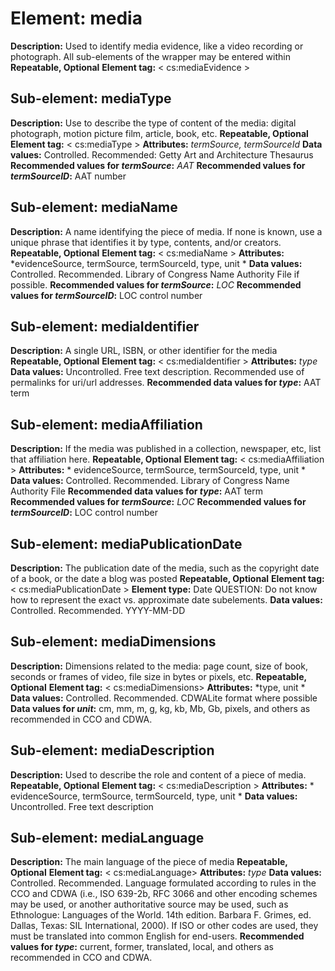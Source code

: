 # Element: media
**Description:** Used to identify media evidence, like a video recording or photograph. All sub-elements of the <media> wrapper may be entered within <mediaEvidence>
**Repeatable, Optional**
**Element tag:** < cs:mediaEvidence >
 
## Sub-element: mediaType
**Description:** Use to describe the type of content of the media: digital photograph, motion picture film, article, book, etc. 
**Repeatable, Optional**
**Element tag:** < cs:mediaType >
**Attributes:** *termSource, termSourceId*
**Data values:**  Controlled. Recommended: Getty Art and Architecture Thesaurus 
**Recommended values for *termSource*:** *AAT* 
**Recommended values for *termSourceID*:** AAT number
 
## Sub-element: mediaName
**Description:** A name identifying the piece of media. If none is known, use a unique phrase that identifies it by type, contents, and/or creators. 
**Repeatable, Optional**
**Element tag:** < cs:mediaName >
**Attributes:** *evidenceSource, termSource, termSourceId, type, unit *
**Data values:**  Controlled. Recommended. Library of Congress Name Authority File if possible.
**Recommended values for *termSource*:** *LOC* 
**Recommended values for *termSourceID*:** LOC control number
 
## Sub-element: mediaIdentifier
**Description:** A single URL, ISBN, or other identifier for the media
**Repeatable, Optional**
**Element tag:** < cs:mediaIdentifier >
**Attributes:** *type*
**Data values:**  Uncontrolled. Free text description. Recommended use of permalinks for uri/url addresses.
**Recommended data values for *type*:** AAT term
 
## Sub-element: mediaAffiliation
**Description:** If the media was published in a collection, newspaper, etc, list that affiliation here.
**Repeatable, Optional**
**Element tag:** < cs:mediaAffiliation >
**Attributes:** * evidenceSource, termSource, termSourceId, type, unit *
**Data values:**  Controlled. Recommended. Library of Congress Name Authority File
**Recommended data values for *type*:** AAT term
**Recommended values for *termSource*:** *LOC* 
**Recommended values for *termSourceID*:** LOC control number
 
## Sub-element: mediaPublicationDate
**Description:** The publication date of the media, such as the copyright date of a book, or the date a blog was posted
**Repeatable, Optional**
**Element tag:** < cs:mediaPublicationDate >
**Element type:** Date 
		QUESTION: Do not know how to represent the exact vs. approximate date subelements.
**Data values:**  Controlled. Recommended. YYYY-MM-DD
 
## Sub-element: mediaDimensions
**Description:** Dimensions related to the media: page count, size of book, seconds or frames of video, file size in bytes or pixels, etc.
**Repeatable, Optional**
**Element tag:** < cs:mediaDimensions>
**Attributes:** *type, unit *
**Data values:**  Controlled. Recommended. CDWALite format where possible
**Data values for *unit*:** cm, mm, m, g, kg, kb, Mb, Gb, pixels, and others as recommended in CCO and CDWA. 

 
## Sub-element: mediaDescription
**Description:** Used to describe the role and content of a piece of media.
**Repeatable, Optional**
**Element tag:** < cs:mediaDescription >
**Attributes:** * evidenceSource, termSource, termSourceId, type, unit *
**Data values:**  Uncontrolled. Free text description
 
## Sub-element: mediaLanguage
**Description:** The main language of the piece of media
**Repeatable, Optional**
**Element tag:** < cs:mediaLanguage>
**Attributes:** *type*
**Data values:**  Controlled. Recommended. Language formulated according to rules in the CCO and CDWA (i.e., ISO 639-2b, RFC 3066 and other encoding schemes may be used, or another authoritative source may be used, such as Ethnologue: Languages of the World. 14th edition. Barbara F. Grimes, ed. Dallas, Texas: SIL International, 2000). If ISO or other codes are used, they must be translated into common English for end-users. 
**Recommended values for *type*:** current, former, translated, local, and others as recommended in CCO and CDWA. 

